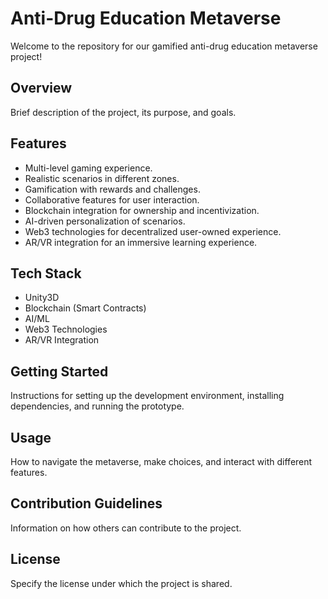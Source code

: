 # Anti-Drug Education Metaverse

Welcome to the repository for our gamified anti-drug education metaverse project!

## Overview

Brief description of the project, its purpose, and goals.

## Features

- Multi-level gaming experience.
- Realistic scenarios in different zones.
- Gamification with rewards and challenges.
- Collaborative features for user interaction.
- Blockchain integration for ownership and incentivization.
- AI-driven personalization of scenarios.
- Web3 technologies for decentralized user-owned experience.
- AR/VR integration for an immersive learning experience.

## Tech Stack

- Unity3D
- Blockchain (Smart Contracts)
- AI/ML
- Web3 Technologies
- AR/VR Integration

## Getting Started

Instructions for setting up the development environment, installing dependencies, and running the prototype.

## Usage

How to navigate the metaverse, make choices, and interact with different features.

## Contribution Guidelines

Information on how others can contribute to the project.

## License

Specify the license under which the project is shared.
